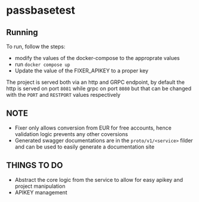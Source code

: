 # passbasetest

## Running
To run, follow the steps:
- modify the values of the docker-compose to the approprate values
- run `docker compose up`
- Update the value of the FIXER_APIKEY to a proper key


The project is served both via an http and GRPC endpoint, by default the http is served on port `8081` while grpc on port `8080` but that can be changed with 
the `PORT` and `RESTPORT` values respectively

## NOTE
- Fixer only allows conversion from EUR for free accounts, hence validation logic prevents any other coversions
- Generated swagger documentations are in the `proto/v1/<service>` filder and can be used to easily generate a documentation site

## THINGS TO DO
- Abstract the core logic from the service to allow for easy apikey and project manipulation
- APIKEY management
